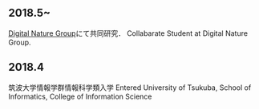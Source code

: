 ## 2018.5~
[Digital Nature Group](https://digitalnature.slis.tsukuba.ac.jp)にて共同研究．
Collabarate Student at Digital Nature Group.

## 2018.4 
筑波大学情報学群情報科学類入学
Entered University of Tsukuba, School of Informatics, College of Information Science

